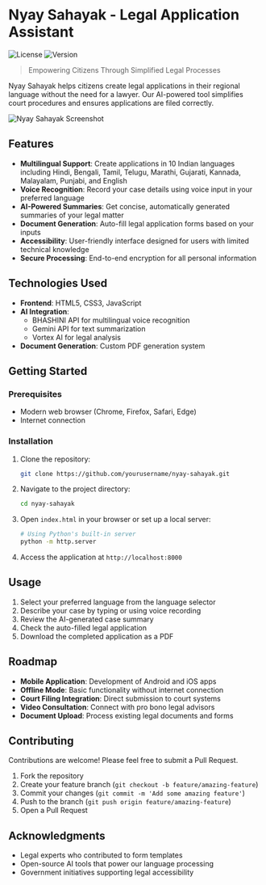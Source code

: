 # Nyay Sahayak - Legal Application Assistant

![License](https://img.shields.io/badge/license-MIT-blue)
![Version](https://img.shields.io/badge/version-1.0.0-green)

> Empowering Citizens Through Simplified Legal Processes

Nyay Sahayak helps citizens create legal applications in their regional language without the need for a lawyer. Our AI-powered tool simplifies court procedures and ensures applications are filed correctly.

![Nyay Sahayak Screenshot](https://via.placeholder.com/800x400?text=Nyay+Sahayak+Screenshot)

## Features

- **Multilingual Support**: Create applications in 10 Indian languages including Hindi, Bengali, Tamil, Telugu, Marathi, Gujarati, Kannada, Malayalam, Punjabi, and English
- **Voice Recognition**: Record your case details using voice input in your preferred language
- **AI-Powered Summaries**: Get concise, automatically generated summaries of your legal matter
- **Document Generation**: Auto-fill legal application forms based on your inputs
- **Accessibility**: User-friendly interface designed for users with limited technical knowledge
- **Secure Processing**: End-to-end encryption for all personal information

## Technologies Used

- **Frontend**: HTML5, CSS3, JavaScript
- **AI Integration**:
  - BHASHINI API for multilingual voice recognition
  - Gemini API for text summarization
  - Vortex AI for legal analysis
- **Document Generation**: Custom PDF generation system

## Getting Started

### Prerequisites

- Modern web browser (Chrome, Firefox, Safari, Edge)
- Internet connection

### Installation

1. Clone the repository:
   ```bash
   git clone https://github.com/yourusername/nyay-sahayak.git
   ```

2. Navigate to the project directory:
   ```bash
   cd nyay-sahayak
   ```

3. Open `index.html` in your browser or set up a local server:
   ```bash
   # Using Python's built-in server
   python -m http.server
   ```

4. Access the application at `http://localhost:8000`

## Usage

1. Select your preferred language from the language selector
2. Describe your case by typing or using voice recording
3. Review the AI-generated case summary
4. Check the auto-filled legal application
5. Download the completed application as a PDF

## Roadmap

- **Mobile Application**: Development of Android and iOS apps
- **Offline Mode**: Basic functionality without internet connection
- **Court Filing Integration**: Direct submission to court systems
- **Video Consultation**: Connect with pro bono legal advisors
- **Document Upload**: Process existing legal documents and forms

## Contributing

Contributions are welcome! Please feel free to submit a Pull Request.

1. Fork the repository
2. Create your feature branch (`git checkout -b feature/amazing-feature`)
3. Commit your changes (`git commit -m 'Add some amazing feature'`)
4. Push to the branch (`git push origin feature/amazing-feature`)
5. Open a Pull Request

## Acknowledgments

- Legal experts who contributed to form templates
- Open-source AI tools that power our language processing
- Government initiatives supporting legal accessibility
